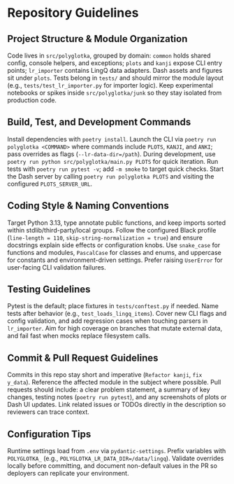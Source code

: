 # Repository Guidelines

## Project Structure & Module Organization
Code lives in `src/polyglotka`, grouped by domain: `common` holds shared config, console helpers, and exceptions; `plots` and `kanji` expose CLI entry points; `lr_importer` contains LingQ data adapters. Dash assets and figures sit under `plots`. Tests belong in `tests/` and should mirror the module layout (e.g., `tests/test_lr_importer.py` for importer logic). Keep experimental notebooks or spikes inside `src/polyglotka/junk` so they stay isolated from production code.

## Build, Test, and Development Commands
Install dependencies with `poetry install`. Launch the CLI via `poetry run polyglotka <COMMAND>` where commands include `PLOTS`, `KANJI`, and `ANKI`; pass overrides as flags (`--lr-data-dir=/path`). During development, use `poetry run python src/polyglotka/main.py PLOTS` for quick iteration. Run tests with `poetry run pytest -v`; add `-m smoke` to target quick checks. Start the Dash server by calling `poetry run polyglotka PLOTS` and visiting the configured `PLOTS_SERVER_URL`.

## Coding Style & Naming Conventions
Target Python 3.13, type annotate public functions, and keep imports sorted within stdlib/third-party/local groups. Follow the configured Black profile (`line-length = 110`, `skip-string-normalization = true`) and ensure docstrings explain side effects or configuration knobs. Use `snake_case` for functions and modules, `PascalCase` for classes and enums, and uppercase for constants and environment-driven settings. Prefer raising `UserError` for user-facing CLI validation failures.

## Testing Guidelines
Pytest is the default; place fixtures in `tests/conftest.py` if needed. Name tests after behavior (e.g., `test_loads_lingq_items`). Cover new CLI flags and config validation, and add regression cases when touching parsers in `lr_importer`. Aim for high coverage on branches that mutate external data, and fail fast when mocks replace filesystem calls.

## Commit & Pull Request Guidelines
Commits in this repo stay short and imperative (`Refactor kanji`, `fix y_data`). Reference the affected module in the subject where possible. Pull requests should include: a clear problem statement, a summary of key changes, testing notes (`poetry run pytest`), and any screenshots of plots or Dash UI updates. Link related issues or TODOs directly in the description so reviewers can trace context.

## Configuration Tips
Runtime settings load from `.env` via `pydantic-settings`. Prefix variables with `POLYGLOTKA_` (e.g., `POLYGLOTKA_LR_DATA_DIR=/data/lingq`). Validate overrides locally before committing, and document non-default values in the PR so deployers can replicate your environment.

